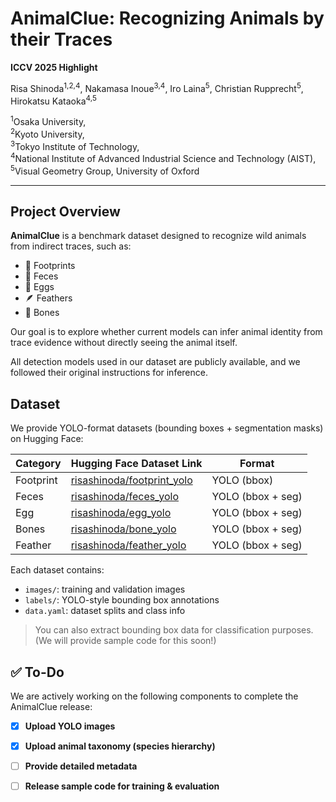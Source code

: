 # AnimalClue: Recognizing Animals by their Traces  
**ICCV 2025 Highlight**

Risa Shinoda<sup>1,2,4</sup>, Nakamasa Inoue<sup>3,4</sup>, Iro Laina<sup>5</sup>, Christian Rupprecht<sup>5</sup>, Hirokatsu Kataoka<sup>4,5</sup>  

<sup>1</sup>Osaka University,  
<sup>2</sup>Kyoto University,  
<sup>3</sup>Tokyo Institute of Technology,  
<sup>4</sup>National Institute of Advanced Industrial Science and Technology (AIST),  
<sup>5</sup>Visual Geometry Group, University of Oxford

---

##  Project Overview

**AnimalClue** is a benchmark dataset designed to recognize wild animals from indirect traces, such as:

- 🐾 Footprints  
- 🚽 Feces  
- 🪺 Eggs  
- 🪶 Feathers  
- 🦴 Bones  

Our goal is to explore whether current models can infer animal identity from trace evidence without directly seeing the animal itself.

All detection models used in our dataset are publicly available, and we followed their original instructions for inference.

##  Dataset 

We provide YOLO-format datasets (bounding boxes + segmentation masks) on Hugging Face:

| Category   | Hugging Face Dataset Link                                                 | Format           |
|------------|----------------------------------------------------------------------------|------------------|
| Footprint  | [risashinoda/footprint_yolo](https://huggingface.co/datasets/risashinoda/footprint_yolo) | YOLO (bbox) |
| Feces      | [risashinoda/feces_yolo](https://huggingface.co/datasets/risashinoda/feces_yolo) | YOLO (bbox + seg) |
| Egg        | [risashinoda/egg_yolo](https://huggingface.co/datasets/risashinoda/egg_yolo) | YOLO (bbox + seg) |
| Bones      |[risashinoda/bone_yolo](https://huggingface.co/datasets/risashinoda/bone_yolo)     | YOLO (bbox + seg) |
| Feather    | [risashinoda/feather_yolo](https://huggingface.co/datasets/risashinoda/feather_yolo)                                                | YOLO (bbox + seg) |

Each dataset contains:

- `images/`: training and validation images  
- `labels/`: YOLO-style bounding box annotations  
- `data.yaml`: dataset splits and class info

> You can also extract bounding box data for classification purposes.  
> (We will provide sample code for this soon!)

## ✅ To-Do

We are actively working on the following components to complete the AnimalClue release:

- [x] **Upload YOLO images**  

- [x] **Upload animal taxonomy (species hierarchy)**  

- [ ] **Provide detailed metadata**  

- [ ] **Release sample code for training & evaluation**  

